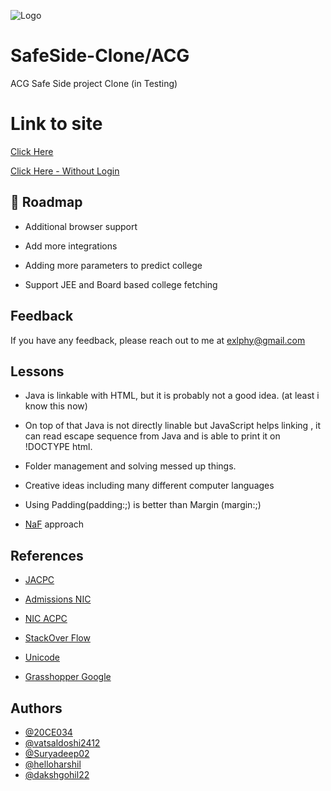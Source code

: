 ![Logo](https://cdn.discordapp.com/attachments/794818958686552145/903132306078859274/1635393906112.png)

# SafeSide-Clone/ACG
ACG Safe Side project Clone (in Testing)


# Link to site 

[Click Here](https://20ce034.github.io/ACG/)


[Click Here - Without Login](https://20ce034.github.io/ACG/Secondpage/SecPage.html)


## 🚀 Roadmap

- Additional browser support

- Add more integrations

- Adding more parameters to predict college

- Support JEE and Board based college fetching 

  
## Feedback

If you have any feedback, please reach out to me at exlphy@gmail.com


## Lessons

- Java is linkable with HTML, but it is probably not a good idea. (at least i know this now)

- On top of that Java is not directly linable but JavaScript helps linking , it can read escape sequence from Java and is able to print it on !DOCTYPE html.

- Folder management and solving messed up things.

- Creative ideas including many different computer languages

- Using Padding(padding:;) is better than Margin (margin:;)

- [NaF](https://m1a7x2y9.github.io/NF/) approach 


## References

- [JACPC](http://www.jacpcldce.ac.in/)

- [Admissions NIC](https://admissions.nic.in/guj/gujccounselling/root/Home.aspx?enc=Nm7QwHILXclJQSv2YVS+7uWbrCuNNuLvhl5/zbjO15eVFzVu8uHlIFDbOirm7N1Z)

- [NIC ACPC](https://gujacpc.nic.in/RegSys/Page/Page?PageId=1&LangId=P#)

- [StackOver Flow](https://stackoverflow.com/)

- [Unicode](http://ftp.unicode.org/Public/UNIDATA/UnicodeData.txt)

- [Grasshopper Google](https://grasshopper.app/)


## Authors

- [@20CE034](https://github.com/20CE034)
- [@vatsaldoshi2412](https://github.com/vatsaldoshi2412)
- [@Suryadeep02](https://github.com/Suryadeep02)
- [@helloharshil](https://github.com/helloharshil)
- [@dakshgohil22](https://github.com/dakshgohil22)






